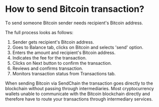 # How to send Bitcoin transaction?

Тo send someone Bitcoin sender needs recipient's Bitcoin address. 

The full process looks as follows:

1. Sender gets recipient's Bitcoin address.
2. Goes to Balance tab, clicks on Bitcoin and selects 'send' option.
3. Enters the amount and recipient's Bitcoin address.
4. Indicates the fee for the transaction.
5. Clicks on Next button to confirm the transaction.
6. Reviews and confirms transaction.
7. Monitors transaction status from Transactions tab.

When sending Bitcoin via SendChain the transaction goes directly to the blockchain without passing through intermediaries. Most cryptocurrency wallets unable to communicate with the Bitcoin blockchain directly and therefore have to route your transactions through intermediary services.